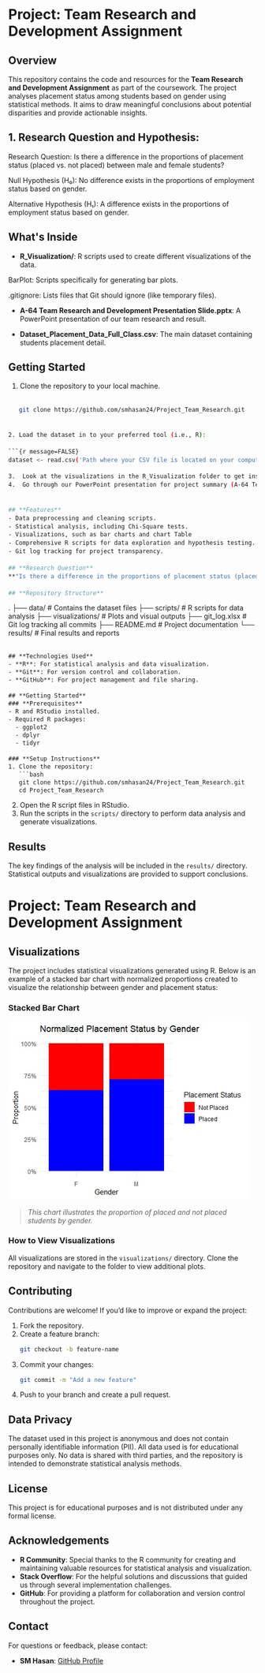 
# **Project: Team Research and Development Assignment**

## **Overview**
This repository contains the code and resources for the **Team Research and Development Assignment** as part of the coursework. The project analyses placement status among students based on gender using statistical methods. It aims to draw meaningful conclusions about potential disparities and provide actionable insights.

## 1. Research Question and Hypothesis:
Research Question: Is there a difference in the proportions of placement status (placed vs. not placed) between male and female students?

Null Hypothesis (H₀): No difference exists in the proportions of employment status based on gender.

Alternative Hypothesis (H₁): A difference exists in the proportions of employment status based on gender.


## What's Inside

- **R_Visualization/**: R scripts used to create different visualizations of the data.

BarPlot: Scripts specifically for generating bar plots.

.gitignore: Lists files that Git should ignore (like temporary files).

- **A-64 Team Research and Development Presentation Slide.pptx**: A PowerPoint presentation of our team research and result.
  
- **Dataset_Placement_Data_Full_Class.csv**: The main dataset containing students placement detail.



## Getting Started

1. Clone the repository to your local machine.


```bash

   git clone https://github.com/smhasan24/Project_Team_Research.git


2. Load the dataset in to your preferred tool (i.e., R):

```{r message=FALSE}
dataset <- read.csv('Path where your CSV file is located on your computer\\File Name.csv')

3.	Look at the visualizations in the R_Visualization folder to get insights on data.
4.	Go through our PowerPoint presentation for project summary (A-64 Team Research and Development Presentation Slide.pptx) .


## **Features**
- Data preprocessing and cleaning scripts.
- Statistical analysis, including Chi-Square tests.
- Visualizations, such as bar charts and chart Table
- Comprehensive R scripts for data exploration and hypothesis testing.
- Git log tracking for project transparency.

## **Research Question**
**"Is there a difference in the proportions of placement status (placed vs. not placed) between male and female students?"**

## **Repository Structure**
```
.
├── data/                # Contains the dataset files
├── scripts/             # R scripts for data analysis
├── visualizations/      # Plots and visual outputs
├── git_log.xlsx         # Git log tracking all commits
├── README.md            # Project documentation
└── results/             # Final results and reports
```

## **Technologies Used**
- **R**: For statistical analysis and data visualization.
- **Git**: For version control and collaboration.
- **GitHub**: For project management and file sharing.

## **Getting Started**
### **Prerequisites**
- R and RStudio installed.
- Required R packages:
  - ggplot2
  - dplyr
  - tidyr

### **Setup Instructions**
1. Clone the repository:
   ```bash
   git clone https://github.com/smhasan24/Project_Team_Research.git
   cd Project_Team_Research
   ```
2. Open the R script files in RStudio.
3. Run the scripts in the `scripts/` directory to perform data analysis and generate visualizations.

## **Results**
The key findings of the analysis will be included in the `results/` directory. Statistical outputs and visualizations are provided to support conclusions.

# **Project: Team Research and Development Assignment**

## **Visualizations**
The project includes statistical visualizations generated using R. Below is an example of a stacked bar chart with normalized proportions created to visualize the relationship between gender and placement status:

### Stacked Bar Chart
![Stacked Bar Chart](R_Visualization/Normalized_Placement_Status_By_Gender.jpg)

> *This chart illustrates the proportion of placed and not placed students by gender.*

### How to View Visualizations
All visualizations are stored in the `visualizations/` directory. Clone the repository and navigate to the folder to view additional plots.



## **Contributing**
Contributions are welcome! If you’d like to improve or expand the project:
1. Fork the repository.
2. Create a feature branch:
   ```bash
   git checkout -b feature-name
   ```
3. Commit your changes:
   ```bash
   git commit -m "Add a new feature"
   ```
4. Push to your branch and create a pull request.

## **Data Privacy**
The dataset used in this project is anonymous and does not contain personally identifiable information (PII). All data used is for educational purposes only. No data is shared with third parties, and the repository is intended to demonstrate statistical analysis methods.

## **License**
This project is for educational purposes and is not distributed under any formal license.

## **Acknowledgements**
- **R Community**: Special thanks to the R community for creating and maintaining valuable resources for statistical analysis and visualization.
- **Stack Overflow**: For the helpful solutions and discussions that guided us through several implementation challenges.
- **GitHub**: For providing a platform for collaboration and version control throughout the project.

## **Contact**
For questions or feedback, please contact:
- **SM Hasan**: [GitHub Profile](https://github.com/smhasan24)
